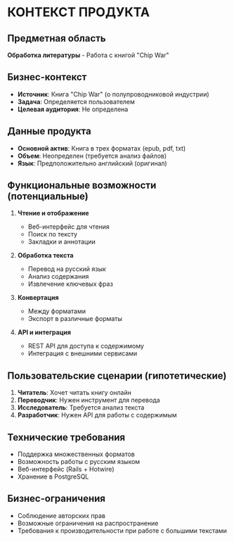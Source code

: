 # КОНТЕКСТ ПРОДУКТА

## Предметная область
**Обработка литературы** - Работа с книгой "Chip War"

## Бизнес-контекст
- **Источник**: Книга "Chip War" (о полупроводниковой индустрии)
- **Задача**: Определяется пользователем
- **Целевая аудитория**: Не определена

## Данные продукта
- **Основной актив**: Книга в трех форматах (epub, pdf, txt)
- **Объем**: Неопределен (требуется анализ файлов)
- **Язык**: Предположительно английский (оригинал)

## Функциональные возможности (потенциальные)
1. **Чтение и отображение**
   - Веб-интерфейс для чтения
   - Поиск по тексту
   - Закладки и аннотации

2. **Обработка текста**
   - Перевод на русский язык
   - Анализ содержания
   - Извлечение ключевых фраз

3. **Конвертация**
   - Между форматами
   - Экспорт в различные форматы

4. **API и интеграция**
   - REST API для доступа к содержимому
   - Интеграция с внешними сервисами

## Пользовательские сценарии (гипотетические)
1. **Читатель**: Хочет читать книгу онлайн
2. **Переводчик**: Нужен инструмент для перевода
3. **Исследователь**: Требуется анализ текста
4. **Разработчик**: Нужен API для работы с содержимым

## Технические требования
- Поддержка множественных форматов
- Возможность работы с русским языком
- Веб-интерфейс (Rails + Hotwire)
- Хранение в PostgreSQL

## Бизнес-ограничения
- Соблюдение авторских прав
- Возможные ограничения на распространение
- Требования к производительности при работе с большими текстами 